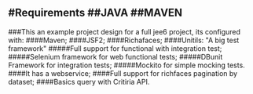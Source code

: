 #Requirements
##JAVA
##MAVEN
----------------------------------------------------------------------------------
###This an example project design for a full jee6 project, its configured with:
####Maven;
####JSF2;
####Richafaces;
####Unitils: "A big test framework"
#####Full support for functional with integration test;
#####Selenium framework for web functional tests;
#####DBunit Framework for integration tests;
#####Mockito for simple mocking tests.
####It has a webservice;
####Full support for richfaces pagination by dataset;
####Basics query with Critiria API.
